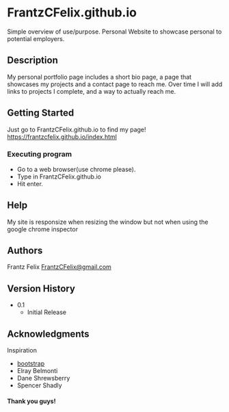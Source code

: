 # FrantzCFelix.github.io

Simple overview of use/purpose.
Personal Website to showcase personal to potential employers.

## Description
 
 My personal portfolio page includes a short bio page, a page that showcases my projects and a contact page to reach me. Over time I will add links to projects I complete, and a way to actually reach me.

## Getting Started

Just go to FrantzCFelix.github.io to find my page!
https://frantzcfelix.github.io/index.html


### Executing program

* Go to a web browser(use chrome please).
* Type in FrantzCFelix.github.io
* Hit enter.


## Help

My site is responsize when resizing the window but not when using the google chrome inspector

## Authors

Frantz Felix
FrantzCFelix@gmail.com

## Version History

* 0.1
    * Initial Release

## Acknowledgments

Inspiration
* [bootstrap](https://getbootstrap.com)
* Elray Belmonti
* Dane Shrewsberry
* Spencer Shadly
#### Thank you guys!
